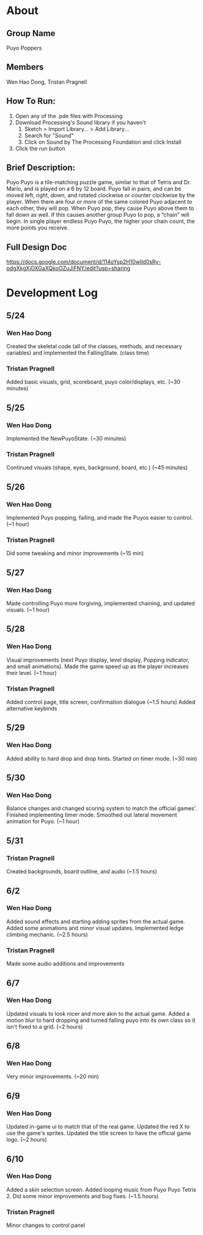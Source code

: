 # About
Group Name
---
Puyo Poppers

Members
---
Wen Hao Dong, Tristan Pragnell

How To Run:
---
1. Open any of the .pde files with Processing
2. Download Processing's Sound library if you haven't
    1. Sketch > Import Library... > Add Library...
    2. Search for "Sound"
    3. Click on Sound by The Processing Foundation and click Install
3. Click the run button

Brief Description:
---
Puyo Puyo is a tile-matching puzzle game, similar to that of Tetris and Dr. Mario, and is played on a 6 by 12 board. Puyo fall in pairs, and can be moved left, right, down, and rotated clockwise or counter clockwise by the player. When there are four or more of the same colored Puyo adjacent to each other, they will pop. When Puyo pop, they cause Puyo above them to fall down as well. If this causes another group Puyo to pop, a “chain” will begin. In single player endless Puyo Puyo, the higher your chain count, the more points you receive.

Full Design Doc
---
https://docs.google.com/document/d/114oYsp2H10wIld0sRy-pdgXkgXjDXGaXQkoOZuJiFNY/edit?usp=sharing

# Development Log
## 5/24
### Wen Hao Dong
Created the skeletal code (all of the classes, methods, and necessary variables) and implemented the FallingState. (class time)

### Tristan Pragnell
Added basic visuals, grid, scoreboard, puyo color/displays, etc. (~30 minutes)

## 5/25
### Wen Hao Dong
Implemented the NewPuyoState. (~30 minutes)

### Tristan Pragnell
Continued visuals (shape, eyes, background, board, etc.) (~45 minutes)

## 5/26
### Wen Hao Dong
Implemented Puyo popping, failing, and made the Puyos easier to control. (~1 hour)

### Tristan Pragnell
Did some tweaking and minor improvements (~15 min)

## 5/27
### Wen Hao Dong
Made controlling Puyo more forgiving, implemented chaining, and updated visuals. (~1 hour)

## 5/28
### Wen Hao Dong
Visual improvements (next Puyo display, level display, Popping indicator, and small animations).
Made the game speed up as the player increases their level.
(~1 hour)

### Tristan Pragnell
Added control page, title screen, confirmation dialogue (~1.5 hours)
Added alternative keybinds

## 5/29
### Wen Hao Dong
Added ability to hard drop and drop hints.
Started on timer mode.
(~30 min)

## 5/30
### Wen Hao Dong
Balance changes and changed scoring system to match the official games'.
Finished implementing timer mode.
Smoothed out lateral movement animation for Puyo.
(~1 hour)

## 5/31
### Tristan Pragnell
Created backgrounds, board outline, and audio (~1.5 hours)

## 6/2
### Wen Hao Dong
Added sound effects and starting adding sprites from the actual game.
Added some animations and minor visual updates.
Implemented ledge climbing mechanic.
(~2.5 hours)
### Tristan Pragnell
Made some audio additions and improvements

## 6/7
### Wen Hao Dong
Updated visuals to look nicer and more akin to the actual game.
Added a motion blur to hard dropping and turned falling puyo into its own class so it isn't fixed to a grid.
(~2 hours)

## 6/8
### Wen Hao Dong
Very minor improvements.
(~20 min)

## 6/9
### Wen Hao Dong
Updated in-game ui to match that of the real game.
Updated the red X to use the game's sprites.
Updated the title screen to have the official game logo.
(~2 hours)

## 6/10
### Wen Hao Dong
Added a skin selection screen.
Added looping music from Puyo Puyo Tetris 2.
Did some minor improvements and bug fixes.
(~1.5 hours)

### Tristan Pragnell
Minor changes to control panel
